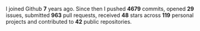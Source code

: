 
I joined Github **7** years ago. Since then I pushed **4679** commits, opened **29** issues, submitted **963** pull requests, received **48** stars across **119** personal projects and contributed to **42** public repositories.
